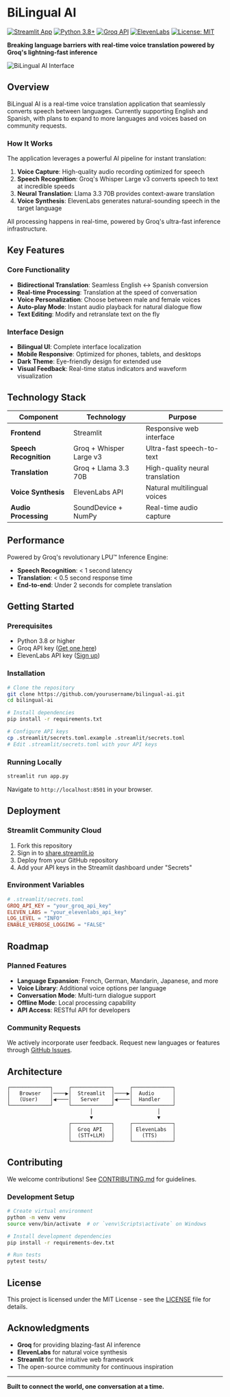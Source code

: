 # BiLingual AI

[![Streamlit App](https://static.streamlit.io/badges/streamlit_badge_black_white.svg)](https://bilingual-ai.streamlit.app)
[![Python 3.8+](https://img.shields.io/badge/python-3.8+-blue.svg)](https://www.python.org/downloads/)
[![Groq API](https://img.shields.io/badge/Groq-API-orange.svg)](https://groq.com)
[![ElevenLabs](https://img.shields.io/badge/ElevenLabs-TTS-green.svg)](https://elevenlabs.io)
[![License: MIT](https://img.shields.io/badge/License-MIT-yellow.svg)](https://opensource.org/licenses/MIT)

**Breaking language barriers with real-time voice translation powered by Groq's lightning-fast inference**

![BiLingual AI Interface](docs/bilingual-ai-interface.png)

## Overview

BiLingual AI is a real-time voice translation application that seamlessly converts speech between languages. Currently supporting English and Spanish, with plans to expand to more languages and voices based on community requests.

### How It Works

The application leverages a powerful AI pipeline for instant translation:

1. **Voice Capture**: High-quality audio recording optimized for speech
2. **Speech Recognition**: Groq's Whisper Large v3 converts speech to text at incredible speeds
3. **Neural Translation**: Llama 3.3 70B provides context-aware translation
4. **Voice Synthesis**: ElevenLabs generates natural-sounding speech in the target language

All processing happens in real-time, powered by Groq's ultra-fast inference infrastructure.

## Key Features

### Core Functionality
- **Bidirectional Translation**: Seamless English ↔ Spanish conversion
- **Real-time Processing**: Translation at the speed of conversation
- **Voice Personalization**: Choose between male and female voices
- **Auto-play Mode**: Instant audio playback for natural dialogue flow
- **Text Editing**: Modify and retranslate text on the fly

### Interface Design
- **Bilingual UI**: Complete interface localization
- **Mobile Responsive**: Optimized for phones, tablets, and desktops
- **Dark Theme**: Eye-friendly design for extended use
- **Visual Feedback**: Real-time status indicators and waveform visualization

## Technology Stack

| Component | Technology | Purpose |
|-----------|------------|---------|
| **Frontend** | Streamlit | Responsive web interface |
| **Speech Recognition** | Groq + Whisper Large v3 | Ultra-fast speech-to-text |
| **Translation** | Groq + Llama 3.3 70B | High-quality neural translation |
| **Voice Synthesis** | ElevenLabs API | Natural multilingual voices |
| **Audio Processing** | SoundDevice + NumPy | Real-time audio capture |

## Performance

Powered by Groq's revolutionary LPU™ Inference Engine:
- **Speech Recognition**: < 1 second latency
- **Translation**: < 0.5 second response time
- **End-to-end**: Under 2 seconds for complete translation

## Getting Started

### Prerequisites
- Python 3.8 or higher
- Groq API key ([Get one here](https://console.groq.com))
- ElevenLabs API key ([Sign up](https://elevenlabs.io))

### Installation

```bash
# Clone the repository
git clone https://github.com/yourusername/bilingual-ai.git
cd bilingual-ai

# Install dependencies
pip install -r requirements.txt

# Configure API keys
cp .streamlit/secrets.toml.example .streamlit/secrets.toml
# Edit .streamlit/secrets.toml with your API keys
```

### Running Locally

```bash
streamlit run app.py
```

Navigate to `http://localhost:8501` in your browser.

## Deployment

### Streamlit Community Cloud

1. Fork this repository
2. Sign in to [share.streamlit.io](https://share.streamlit.io)
3. Deploy from your GitHub repository
4. Add your API keys in the Streamlit dashboard under "Secrets"

### Environment Variables

```toml
# .streamlit/secrets.toml
GROQ_API_KEY = "your_groq_api_key"
ELEVEN_LABS = "your_elevenlabs_api_key"
LOG_LEVEL = "INFO"
ENABLE_VERBOSE_LOGGING = "FALSE"
```

## Roadmap

### Planned Features
- **Language Expansion**: French, German, Mandarin, Japanese, and more
- **Voice Library**: Additional voice options per language
- **Conversation Mode**: Multi-turn dialogue support
- **Offline Mode**: Local processing capability
- **API Access**: RESTful API for developers

### Community Requests
We actively incorporate user feedback. Request new languages or features through [GitHub Issues](https://github.com/yourusername/bilingual-ai/issues).

## Architecture

```
┌─────────────┐     ┌─────────────┐     ┌─────────────┐
│   Browser   │────▶│  Streamlit  │────▶│  Audio      │
│   (User)    │◀────│   Server    │◀────│  Handler    │
└─────────────┘     └─────────────┘     └─────────────┘
                           │                     │
                           ▼                     ▼
                    ┌─────────────┐     ┌─────────────┐
                    │  Groq API   │     │ ElevenLabs  │
                    │  (STT+LLM)  │     │   (TTS)     │
                    └─────────────┘     └─────────────┘
```

## Contributing

We welcome contributions! See [CONTRIBUTING.md](CONTRIBUTING.md) for guidelines.

### Development Setup

```bash
# Create virtual environment
python -m venv venv
source venv/bin/activate  # or `venv\Scripts\activate` on Windows

# Install development dependencies
pip install -r requirements-dev.txt

# Run tests
pytest tests/
```

## License

This project is licensed under the MIT License - see the [LICENSE](LICENSE) file for details.

## Acknowledgments

- **Groq** for providing blazing-fast AI inference
- **ElevenLabs** for natural voice synthesis
- **Streamlit** for the intuitive web framework
- The open-source community for continuous inspiration

---

**Built to connect the world, one conversation at a time.**